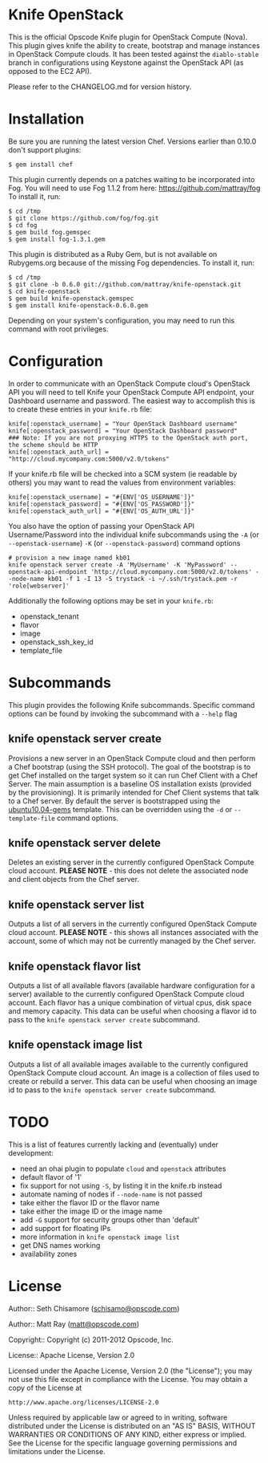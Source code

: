 Knife OpenStack
===============

This is the official Opscode Knife plugin for OpenStack Compute (Nova). This plugin gives knife the ability to create, bootstrap and manage instances in OpenStack Compute clouds. It has been tested against the `diablo-stable` branch in configurations using Keystone against the OpenStack API (as opposed to the EC2 API).

Please refer to the CHANGELOG.md for version history.

# Installation #

Be sure you are running the latest version Chef. Versions earlier than 0.10.0 don't support plugins:

    $ gem install chef

This plugin currently depends on a patches waiting to be incorporated into Fog. You will need to use Fog 1.1.2 from here: https://github.com/mattray/fog To install it, run:

    $ cd /tmp
    $ git clone https://github.com/fog/fog.git
    $ cd fog
    $ gem build fog.gemspec
    $ gem install fog-1.3.1.gem

This plugin is distributed as a Ruby Gem, but is not available on Rubygems.org because of the missing Fog dependencies. To install it, run:

    $ cd /tmp
    $ git clone -b 0.6.0 git://github.com/mattray/knife-openstack.git
    $ cd knife-openstack
    $ gem build knife-openstack.gemspec
    $ gem install knife-openstack-0.6.0.gem

Depending on your system's configuration, you may need to run this command with root privileges.

# Configuration #

In order to communicate with an OpenStack Compute cloud's OpenStack API you will need to tell Knife your OpenStack Compute API endpoint, your Dashboard username and password. The easiest way to accomplish this is to create these entries in your `knife.rb` file:

    knife[:openstack_username] = "Your OpenStack Dashboard username"
    knife[:openstack_password] = "Your OpenStack Dashboard password"
    ### Note: If you are not proxying HTTPS to the OpenStack auth port, the scheme should be HTTP
    knife[:openstack_auth_url] = "http://cloud.mycompany.com:5000/v2.0/tokens"

If your knife.rb file will be checked into a SCM system (ie readable by others) you may want to read the values from environment variables:

    knife[:openstack_username] = "#{ENV['OS_USERNAME']}"
    knife[:openstack_password] = "#{ENV['OS_PASSWORD']}"
    knife[:openstack_auth_url] = "#{ENV['OS_AUTH_URL']}"

You also have the option of passing your OpenStack API Username/Password into the individual knife subcommands using the `-A` (or `--openstack-username`) `-K` (or `--openstack-password`) command options

    # provision a new image named kb01
    knife openstack server create -A 'MyUsername' -K 'MyPassword' --openstack-api-endpoint 'http://cloud.mycompany.com:5000/v2.0/tokens' --node-name kb01 -f 1 -I 13 -S trystack -i ~/.ssh/trystack.pem -r 'role[webserver]'

Additionally the following options may be set in your `knife.rb`:

* openstack_tenant
* flavor
* image
* openstack_ssh_key_id
* template_file

# Subcommands #

This plugin provides the following Knife subcommands. Specific command options can be found by invoking the subcommand with a `--help` flag

knife openstack server create
-----------------------------

Provisions a new server in an OpenStack Compute cloud and then perform a Chef bootstrap (using the SSH protocol). The goal of the bootstrap is to get Chef installed on the target system so it can run Chef Client with a Chef Server. The main assumption is a baseline OS installation exists (provided by the provisioning). It is primarily intended for Chef Client systems that talk to a Chef server. By default the server is bootstrapped using the [ubuntu10.04-gems](https://github.com/opscode/chef/blob/master/chef/lib/chef/knife/bootstrap/ubuntu10.04-gems.erb) template. This can be overridden using the `-d` or `--template-file` command options.

knife openstack server delete
-----------------------------

Deletes an existing server in the currently configured OpenStack Compute cloud account. <b>PLEASE NOTE</b> - this does not delete the associated node and client objects from the Chef server.

knife openstack server list
---------------------------

Outputs a list of all servers in the currently configured OpenStack Compute cloud account. <b>PLEASE NOTE</b> - this shows all instances associated with the account, some of which may not be currently managed by the Chef server.

knife openstack flavor list
---------------------------

Outputs a list of all available flavors (available hardware configuration for a server) available to the currently configured OpenStack Compute cloud account. Each flavor has a unique combination of virtual cpus, disk space and memory capacity. This data can be useful when choosing a flavor id to pass to the `knife openstack server create` subcommand.

knife openstack image list
--------------------------

Outputs a list of all available images available to the currently configured OpenStack Compute cloud account. An image is a collection of files used to create or rebuild a server. This data can be useful when choosing an image id to pass to the `knife openstack server create` subcommand.

# TODO #

This is a list of features currently lacking and (eventually) under development:

* need an ohai plugin to populate `cloud` and `openstack` attributes
* default flavor of '1'
* fix support for not using `-S`, by listing it in the knife.rb instead
* automate naming of nodes if `--node-name` is not passed
* take either the flavor ID or the flavor name
* take either the image ID or the image name
* add `-G` support for security groups other than 'default'
* add support for floating IPs
* more information in `knife openstack image list`
* get DNS names working
* availability zones

# License #

Author:: Seth Chisamore (<schisamo@opscode.com>)

Author:: Matt Ray (<matt@opscode.com>)

Copyright:: Copyright (c) 2011-2012 Opscode, Inc.

License:: Apache License, Version 2.0

Licensed under the Apache License, Version 2.0 (the "License");
you may not use this file except in compliance with the License.
You may obtain a copy of the License at

    http://www.apache.org/licenses/LICENSE-2.0

Unless required by applicable law or agreed to in writing, software
distributed under the License is distributed on an "AS IS" BASIS,
WITHOUT WARRANTIES OR CONDITIONS OF ANY KIND, either express or implied.
See the License for the specific language governing permissions and
limitations under the License.
